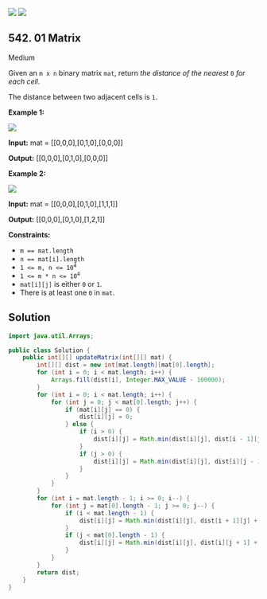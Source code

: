 [![](https://img.shields.io/github/stars/javadev/LeetCode-in-Java?label=Stars&style=flat-square)](https://github.com/javadev/LeetCode-in-Java)
[![](https://img.shields.io/github/forks/javadev/LeetCode-in-Java?label=Fork%20me%20on%20GitHub%20&style=flat-square)](https://github.com/javadev/LeetCode-in-Java/fork)

## 542\. 01 Matrix

Medium

Given an `m x n` binary matrix `mat`, return _the distance of the nearest_ `0` _for each cell_.

The distance between two adjacent cells is `1`.

**Example 1:**

![](https://assets.leetcode.com/uploads/2021/04/24/01-1-grid.jpg)

**Input:** mat = \[\[0,0,0],[0,1,0],[0,0,0]]

**Output:** [[0,0,0],[0,1,0],[0,0,0]]

**Example 2:**

![](https://assets.leetcode.com/uploads/2021/04/24/01-2-grid.jpg)

**Input:** mat = \[\[0,0,0],[0,1,0],[1,1,1]]

**Output:** [[0,0,0],[0,1,0],[1,2,1]]

**Constraints:**

*   `m == mat.length`
*   `n == mat[i].length`
*   <code>1 <= m, n <= 10<sup>4</sup></code>
*   <code>1 <= m * n <= 10<sup>4</sup></code>
*   `mat[i][j]` is either `0` or `1`.
*   There is at least one `0` in `mat`.

## Solution

```java
import java.util.Arrays;

public class Solution {
    public int[][] updateMatrix(int[][] mat) {
        int[][] dist = new int[mat.length][mat[0].length];
        for (int i = 0; i < mat.length; i++) {
            Arrays.fill(dist[i], Integer.MAX_VALUE - 100000);
        }
        for (int i = 0; i < mat.length; i++) {
            for (int j = 0; j < mat[0].length; j++) {
                if (mat[i][j] == 0) {
                    dist[i][j] = 0;
                } else {
                    if (i > 0) {
                        dist[i][j] = Math.min(dist[i][j], dist[i - 1][j] + 1);
                    }
                    if (j > 0) {
                        dist[i][j] = Math.min(dist[i][j], dist[i][j - 1] + 1);
                    }
                }
            }
        }
        for (int i = mat.length - 1; i >= 0; i--) {
            for (int j = mat[0].length - 1; j >= 0; j--) {
                if (i < mat.length - 1) {
                    dist[i][j] = Math.min(dist[i][j], dist[i + 1][j] + 1);
                }
                if (j < mat[0].length - 1) {
                    dist[i][j] = Math.min(dist[i][j], dist[i][j + 1] + 1);
                }
            }
        }
        return dist;
    }
}
```